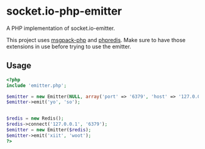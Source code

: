 socket.io-php-emitter
=====================

A PHP implementation of socket.io-emitter.

This project uses [msgpack-php](https://github.com/msgpack/msgpack-php) and [phpredis](https://github.com/nicolasff/phpredis). Make sure to have those extensions in use before trying to use the emitter.

## Usage

```php
<?php
include 'emitter.php';

$emitter = new Emitter(NULL, array('port' => '6379', 'host' => '127.0.0.1'));
$emitter->emit('yo', 'so');


$redis = new Redis();
$redis->connect('127.0.0.1', '6379');
$emitter = new Emitter($redis);
$emitter->emit('xiit', 'woot');
?>
```
